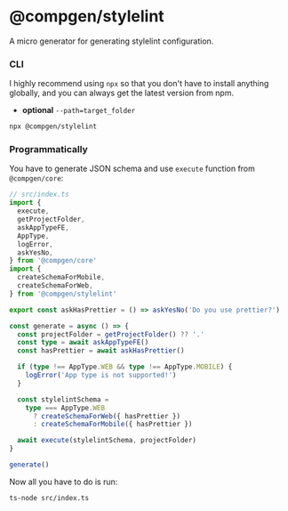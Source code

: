 # @compgen/stylelint

A micro generator for generating stylelint configuration.

### CLI

I highly recommend using `npx` so that you don't have to install anything globally, and you can always get the latest version from npm.

- **optional** `--path=target_folder`

```bash
npx @compgen/stylelint
```

### Programmatically

You have to generate JSON schema and use `execute` function from `@compgen/core`:

```ts
// src/index.ts
import {
  execute,
  getProjectFolder,
  askAppTypeFE,
  AppType,
  logError,
  askYesNo,
} from '@compgen/core'
import {
  createSchemaForMobile,
  createSchemaForWeb,
} from '@compgen/stylelint'

export const askHasPrettier = () => askYesNo('Do you use prettier?')

const generate = async () => {
  const projectFolder = getProjectFolder() ?? '.'
  const type = await askAppTypeFE()
  const hasPrettier = await askHasPrettier()

  if (type !== AppType.WEB && type !== AppType.MOBILE) {
    logError('App type is not supported!')
  }

  const stylelintSchema =
    type === AppType.WEB
      ? createSchemaForWeb({ hasPrettier })
      : createSchemaForMobile({ hasPrettier })

  await execute(stylelintSchema, projectFolder)
}

generate()
```

Now all you have to do is run:

```
ts-node src/index.ts
```
